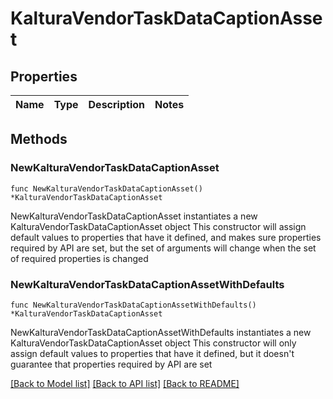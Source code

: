 # KalturaVendorTaskDataCaptionAsset

## Properties

Name | Type | Description | Notes
------------ | ------------- | ------------- | -------------

## Methods

### NewKalturaVendorTaskDataCaptionAsset

`func NewKalturaVendorTaskDataCaptionAsset() *KalturaVendorTaskDataCaptionAsset`

NewKalturaVendorTaskDataCaptionAsset instantiates a new KalturaVendorTaskDataCaptionAsset object
This constructor will assign default values to properties that have it defined,
and makes sure properties required by API are set, but the set of arguments
will change when the set of required properties is changed

### NewKalturaVendorTaskDataCaptionAssetWithDefaults

`func NewKalturaVendorTaskDataCaptionAssetWithDefaults() *KalturaVendorTaskDataCaptionAsset`

NewKalturaVendorTaskDataCaptionAssetWithDefaults instantiates a new KalturaVendorTaskDataCaptionAsset object
This constructor will only assign default values to properties that have it defined,
but it doesn't guarantee that properties required by API are set


[[Back to Model list]](../README.md#documentation-for-models) [[Back to API list]](../README.md#documentation-for-api-endpoints) [[Back to README]](../README.md)


